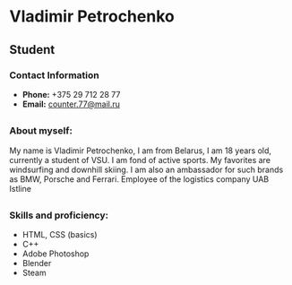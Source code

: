 # Vladimir Petrochenko
## Student
### Contact Information
+ **Phone:** +375 29 712 28 77
+ **Email:** counter.77@mail.ru
## 
### About myself:
My name is Vladimir Petrochenko, I am from Belarus, I am 18 years old, currently a student of VSU. I am fond of active sports. My favorites are windsurfing and downhill skiing.
I am also an ambassador for such brands as BMW, Porsche and Ferrari. Employee of the logistics company UAB Istline
##
### Skills and proficiency:
+ HTML, CSS (basics)
+ C++
+ Adobe Photoshop
+ Blender 
+ Steam
##


